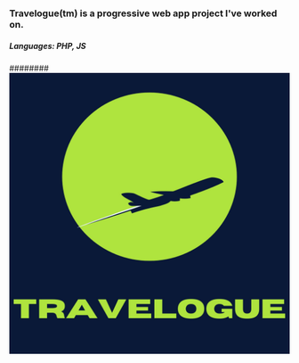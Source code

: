 ### Travelogue(tm) is a progressive web app project I've worked on. 
##### Languages: PHP, JS
######## ![LOGO](https://github.com/advoidh-b/-Travelogue/blob/main/images/dp/favico.jpg?raw=true)
